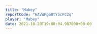 ```yaml
---
title: "Mabey"
reportCode: "6AVWPgm8tYbcFC2q"
player: "Mabey"
date: 2021-10-20T19:00:04.987000+00:00
---
```

